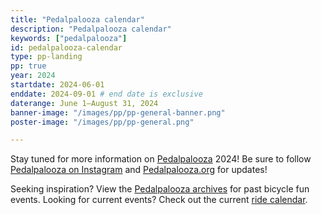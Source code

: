 ```yaml
---
title: "Pedalpalooza calendar"
description: "Pedalpalooza calendar"
keywords: ["pedalpalooza"]
id: pedalpalooza-calendar
type: pp-landing
pp: true
year: 2024
startdate: 2024-06-01
enddate: 2024-09-01 # end date is exclusive
daterange: June 1–August 31, 2024
banner-image: "/images/pp/pp-general-banner.png"
poster-image: "/images/pp/pp-general.png"

---
```


<!--
[Use only when in "landing page" mode before full launch for the year]
-->

Stay tuned for more information on [Pedalpalooza](/pages/pedalpalooza/) 2024! Be sure to follow [Pedalpalooza on Instagram](https://www.instagram.com/pedalpaloozapdx/) and [Pedalpalooza.org](https://www.pedalpalooza.org/) for updates!

Seeking inspiration? View the [Pedalpalooza archives](/archive/pedal-palooza-archives/) for past bicycle fun events. Looking for current events? Check out the current [ride calendar](/calendar/).
